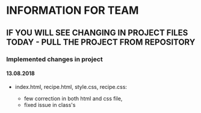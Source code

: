 # INFORMATION FOR TEAM

## IF YOU WILL SEE CHANGING IN PROJECT FILES TODAY - PULL THE PROJECT FROM REPOSITORY


### Implemented changes in project 

#### 13.08.2018

- index.html, recipe.html, style.css, recipe.css:

	- few correction in both html and css file,
	- fixed issue in class's
	